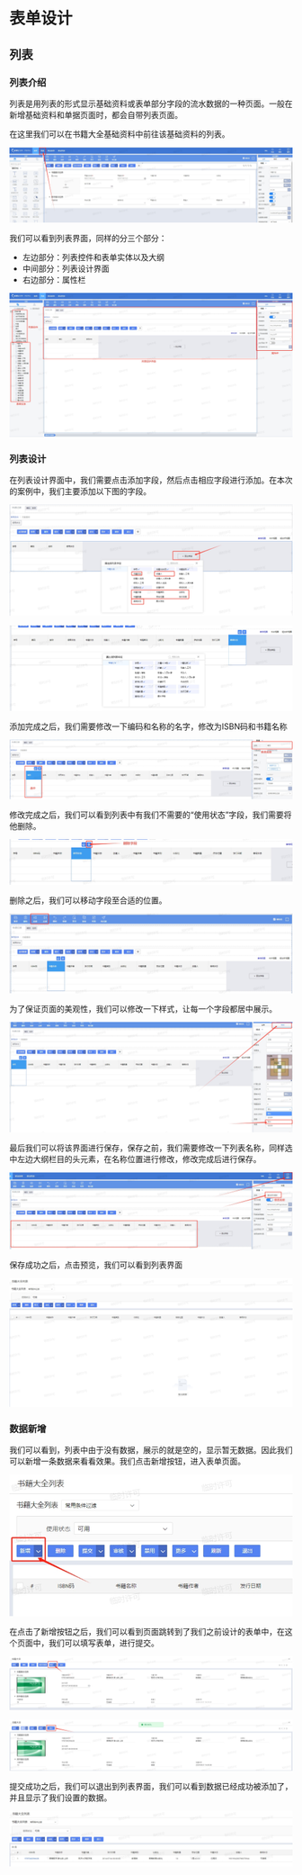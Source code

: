 # 表单设计

## 列表

### 列表介绍

列表是用列表的形式显示基础资料或表单部分字段的流水数据的一种页面。一般在新增基础资料和单据页面时，都会自带列表页面。

在这里我们可以在书籍大全基础资料中前往该基础资料的列表。

![1-列表前往](.\picture\2-2_picture\1-列表前往.png)

我们可以看到列表界面，同样的分三个部分：

* 左边部分：列表控件和表单实体以及大纲
* 中间部分：列表设计界面
* 右边部分：属性栏

![2-列表界面](.\picture\2-2_picture\2-列表界面.png)

### 列表设计

在列表设计界面中，我们需要点击添加字段，然后点击相应字段进行添加。在本次的案例中，我们主要添加以下图的字段。

![3-添加元素](.\picture\2-2_picture\3-添加元素.png)

![4-添加完成](.\picture\2-2_picture\4-添加完成.png)

添加完成之后，我们需要修改一下编码和名称的名字，修改为ISBN码和书籍名称

![5-修改名称](.\picture\2-2_picture\5-修改名称.png)

修改完成之后，我们可以看到列表中有我们不需要的“使用状态”字段，我们需要将他删除。

![6-删除字段](.\picture\2-2_picture\6-删除字段.png)

删除之后，我们可以移动字段至合适的位置。

![7-移动字段](.\picture\2-2_picture\7-移动字段.png)

为了保证页面的美观性，我们可以修改一下样式，让每一个字段都居中展示。

![8-改样式](.\picture\2-2_picture\8-改样式.png)

最后我们可以将该界面进行保存，保存之前，我们需要修改一下列表名称，同样选中左边大纲栏目的头元素，在名称位置进行修改，修改完成后进行保存。

![9-保存列表](.\picture\2-2_picture\9-保存列表.png)

保存成功之后，点击预览，我们可以看到列表界面

![10-列表界面](.\picture\2-2_picture\10-列表界面.png)

### 数据新增

我们可以看到，列表中由于没有数据，展示的就是空的，显示暂无数据。因此我们可以新增一条数据来看看效果。我们点击新增按钮，进入表单页面。

![11-新增数据](.\picture\2-2_picture\11-新增数据.png)

在点击了新增按钮之后，我们可以看到页面跳转到了我们之前设计的表单中，在这个页面中，我们可以填写表单，进行提交。

![12-填写资料](.\picture\2-2_picture\12-填写资料.png)

![提交成功](.\picture\2-2_picture\提交成功.png)

提交成功之后，我们可以退出到列表界面，我们可以看到数据已经成功被添加了，并且显示了我们设置的数据。

![13-列表展示](.\picture\2-2_picture\13-列表展示.png)


